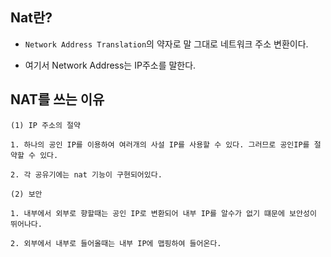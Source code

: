 ## Nat란?

* `Network Address Translation`의 약자로 말 그대로 네트워크 주소 변환이다.

* 여기서 Network Address는 IP주소를 말한다.

## NAT를 쓰는 이유
    (1) IP 주소의 절약

    1. 하나의 공인 IP를 이용하여 여러개의 사설 IP를 사용할 수 있다. 그러므로 공인IP를 절약할 수 있다.

    2. 각 공유기에는 nat 기능이 구현되어있다.

    (2) 보안

    1. 내부에서 외부로 향할때는 공인 IP로 변환되어 내부 IP를 알수가 없기 떄문에 보안성이 뛰어나다.

    2. 외부에서 내부로 들어올때는 내부 IP에 맵핑하여 들어온다. 
